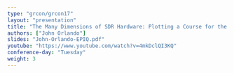 ```yaml
---
type: "grcon/grcon17"
layout: "presentation"
title: "The Many Dimensions of SDR Hardware: Plotting a Course for the Hardware Behind the Software"
authors: ["John Orlando"]
slides: "John-Orlando-EPIQ.pdf"
youtube: "https://www.youtube.com/watch?v=4mkDclQI3KQ"
conference-day: "Tuesday"
weight: 3
---
```

